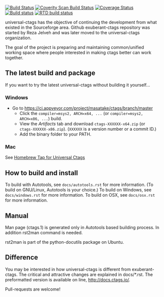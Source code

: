 [![Build Status](https://travis-ci.org/universal-ctags/ctags.svg?branch=master)](https://travis-ci.org/universal-ctags/ctags)
[![Coverity Scan Build Status](https://scan.coverity.com/projects/4355/badge.svg)](https://scan.coverity.com/projects/4355)
[![Coverage Status](https://coveralls.io/repos/universal-ctags/ctags/badge.svg?branch=master&service=github)](https://coveralls.io/github/universal-ctags/ctags?branch=master)
[![Build status](https://ci.appveyor.com/api/projects/status/1c4wwswe8yd99la2/branch/master?svg=true)](https://ci.appveyor.com/project/masatake/ctags/branch/master)
[![RTD build status](https://readthedocs.org/projects/ctags/badge)](http://docs.ctags.io)

universal-ctags has the objective of continuing the development from
what existed in the Sourceforge area. Github exuberant-ctags
repository was started by Reza Jelveh and was later moved to the
universal-ctags organization.

The goal of the project is preparing and maintaining common/unified working
space where people interested in making ctags better can work
together.

## The latest build and package ##

If you want to try the latest universal-ctags without building it yourself...

### Windows
- Go to https://ci.appveyor.com/project/masatake/ctags/branch/master
  - Click the ```compiler=msys2, ARCH=x64, ...``` (or ```compiler=msys2, ARCH=x86, ...```) build.
  - View the *Artifacts* tab and download ```ctags-XXXXXX-x64.zip``` (or ```ctags-XXXXXX-x86.zip```). (```XXXXXX``` is a version number or a commit ID.)
  - Add the binary folder to your PATH.

### Mac
See [Homebrew Tap for Universal Ctags](https://github.com/universal-ctags/homebrew-universal-ctags)

## How to build and install ##

To build with Autotools, see `docs/autotools.rst` for more information.
(To build on GNU/Linux, Autotools is your choice.)
To build on Windows, see `docs/windows.rst` for more information.
To build on OSX, see `docs/osx.rst` for more information.

## Manual ##
Man page (ctags.1) is generated only in Autotools based building process.
In addition rst2man command is needed.

rst2man is part of the python-docutils package on Ubuntu.

## Difference ##

You may be interested in how universal-ctags is different from
exuberant-ctags. The critical and attractive changes are explained
in docs/\*.rst. The preformatted version is available on line,
http://docs.ctags.io/.

Pull-requests are welcome!
